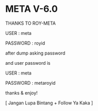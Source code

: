 # META V-6.0

THANKS TO ROY-META



USER : meta

PASSWORD : royid

after dump asking password

and user password is

USER : meta

PASSWORD : metaroyid


thanks & enjoy! 

[ Jangan Lupa Bintang + Follow Ya Kaka ]
